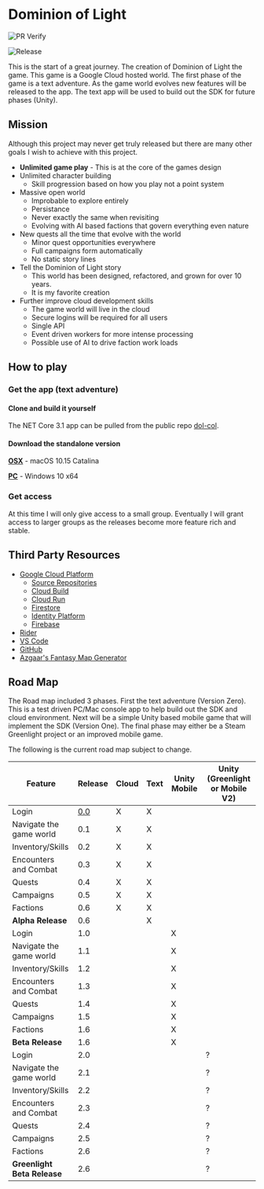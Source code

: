 # Dominion of Light

![PR Verify](https://github.com/bcolemutech/dol-con/workflows/PR%20Verify/badge.svg)

![Release](https://github.com/bcolemutech/dol-con/workflows/Release/badge.svg)

This is the start of a great journey. The creation of Dominion of Light the game.
This game is a Google Cloud hosted world. The first phase of the game is a text adventure.
As the game world evolves new features will be released to the app.
The text app will be used to build out the SDK for future phases (Unity).

## Mission

Although this project may never get truly released but there are many other goals I wish to achieve
with this project.

- **Unlimited game play** - This is at the core of the games design
- Unlimited character building
  - Skill progression based on how you play not a point system
- Massive open world
  - Improbable to explore entirely
  - Persistance
  - Never exactly the same when revisiting
  - Evolving with AI based factions that govern everything even nature
- New quests all the time that evolve with the world
  - Minor quest opportunities everywhere
  - Full campaigns form automatically
  - No static story lines
- Tell the Dominion of Light story
  - This world has been designed, refactored, and grown for over 10 years.
  - It is my favorite creation
- Further improve cloud development skills
  - The game world will live in the cloud
  - Secure logins will be required for all users
  - Single API
  - Event driven workers for more intense processing
  - Possible use of AI to drive faction work loads

## How to play

### Get the app (text adventure)

#### Clone and build it yourself

The NET Core 3.1 app can be pulled from the public repo [dol-col](https://github.com/bcolemutech/dol-con).

#### Download the standalone version

[**OSX**](https://github.com/bcolemutech/dol-con/releases/download/0.0.13/dol-con.tar) - macOS 10.15 Catalina

[**PC**](https://github.com/bcolemutech/dol-con/releases/download/0.0.13/dol-pc.zip) - Windows 10 x64

### Get access

At this time I will only give access to a small group.
Eventually I will grant access to larger groups as the releases become more feature rich and stable.

## Third Party Resources

- [Google Cloud Platform](https://cloud.google.com/)
  - [Source Repositories](https://source.cloud.google.com/)
  - [Cloud Build](https://cloud.google.com/cloud-build)
  - [Cloud Run](https://cloud.google.com/run)
  - [Firestore](https://cloud.google.com/firestore)
  - [Identity Platform](https://cloud.google.com/identity-platform)
  - [Firebase](https://firebase.google.com/)
- [Rider](https://www.jetbrains.com/rider/)
- [VS Code](https://code.visualstudio.com/)
- [GitHub](https://github.com/)
- [Azgaar's Fantasy Map Generator](https://azgaar.github.io/Fantasy-Map-Generator/)

## Road Map

The Road map included 3 phases.
First the text adventure (Version Zero). This is a test driven PC/Mac console app to help build out the SDK and cloud environment.
Next will be a simple Unity based mobile game that will implement the SDK (Version One).
The final phase may either be a Steam Greenlight project or an improved mobile game.

The following is the current road map subject to change.

| Feature                     | Release                 | Cloud | Text | Unity Mobile | Unity (Greenlight or Mobile V2) |
| --------------------------- | ----------------------- | ----- | ---- | ------------ | ------------------------------- |
| Login                       | [0.0](Releases/v0-0.md) | X     | X    |              |                                 |
| Navigate the game world     | 0.1                     | X     | X    |              |                                 |
| Inventory/Skills            | 0.2                     | X     | X    |              |                                 |
| Encounters and Combat       | 0.3                     | X     | X    |              |                                 |
| Quests                      | 0.4                     | X     | X    |              |                                 |
| Campaigns                   | 0.5                     | X     | X    |              |                                 |
| Factions                    | 0.6                     | X     | X    |              |                                 |
| **Alpha Release**           | 0.6                     |       | X    |              |                                 |
| Login                       | 1.0                     |       |      | X            |                                 |
| Navigate the game world     | 1.1                     |       |      | X            |                                 |
| Inventory/Skills            | 1.2                     |       |      | X            |                                 |
| Encounters and Combat       | 1.3                     |       |      | X            |                                 |
| Quests                      | 1.4                     |       |      | X            |                                 |
| Campaigns                   | 1.5                     |       |      | X            |                                 |
| Factions                    | 1.6                     |       |      | X            |                                 |
| **Beta Release**            | 1.6                     |       |      | X            |                                 |
| Login                       | 2.0                     |       |      |              | ?                               |
| Navigate the game world     | 2.1                     |       |      |              | ?                               |
| Inventory/Skills            | 2.2                     |       |      |              | ?                               |
| Encounters and Combat       | 2.3                     |       |      |              | ?                               |
| Quests                      | 2.4                     |       |      |              | ?                               |
| Campaigns                   | 2.5                     |       |      |              | ?                               |
| Factions                    | 2.6                     |       |      |              | ?                               |
| **Greenlight Beta Release** | 2.6                     |       |      |              | ?                               |
